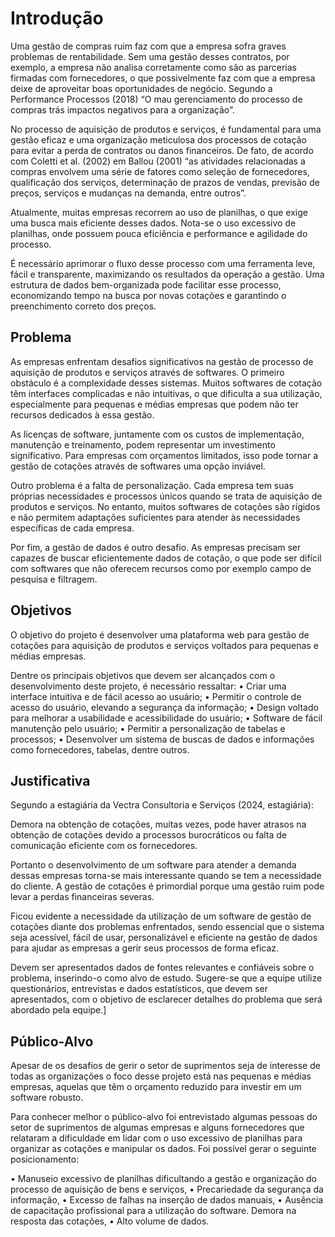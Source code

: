 # Introdução

Uma gestão de compras ruim faz com que a empresa sofra graves problemas de rentabilidade. Sem uma gestão desses contratos, por exemplo, a empresa não analisa corretamente como são as parcerias firmadas com fornecedores, o que possivelmente faz com que a empresa deixe de aproveitar boas oportunidades de negócio. Segundo a Performance Processos (2018) “O mau gerenciamento do processo de compras trás impactos negativos para a organização”.

No processo de aquisição de produtos e serviços, é fundamental para uma gestão eficaz e uma organização meticulosa dos processos de cotação para evitar a perda de contratos ou danos financeiros. De fato, de acordo com Coletti et al. (2002) em Ballou (2001) “as atividades relacionadas a compras envolvem uma série de fatores como seleção de fornecedores, qualificação dos serviços, determinação de prazos de vendas, previsão de preços, serviços e mudanças na demanda, entre outros”.

Atualmente, muitas empresas recorrem ao uso de planilhas, o que exige uma busca mais eficiente desses dados. Nota-se o uso excessivo de planilhas, onde possuem pouca eficiência e performance e agilidade do processo. 

É necessário aprimorar o fluxo desse processo com uma ferramenta leve, fácil e transparente, maximizando os resultados da operação a gestão. Uma estrutura de dados bem-organizada pode facilitar esse processo, economizando tempo na busca por novas cotações e garantindo o preenchimento correto dos preços. 


## Problema
As empresas enfrentam desafios significativos na gestão de processo de aquisição de produtos e serviços através de softwares. O primeiro obstáculo é a complexidade desses sistemas. Muitos softwares de cotação têm interfaces complicadas e não intuitivas, o que dificulta a sua utilização, especialmente para pequenas e médias empresas que podem não ter recursos dedicados à essa gestão.

As licenças de software, juntamente com os custos de implementação, manutenção e treinamento, podem representar um investimento significativo. Para empresas com orçamentos limitados, isso pode tornar a gestão de cotações através de softwares uma opção inviável.

Outro problema é a falta de personalização. Cada empresa tem suas próprias necessidades e processos únicos quando se trata de aquisição de produtos e serviços. No entanto, muitos softwares de cotações são rígidos e não permitem adaptações suficientes para atender às necessidades específicas de cada empresa.

Por fim, a gestão de dados é outro desafio. As empresas precisam ser capazes de buscar eficientemente dados de cotação, o que pode ser difícil com softwares que não oferecem recursos como por exemplo campo de pesquisa e filtragem.



## Objetivos

O objetivo do projeto é desenvolver uma plataforma web para gestão de cotações para aquisição de produtos e serviços voltados para pequenas e médias empresas.

Dentre os principais objetivos que devem ser alcançados com o desenvolvimento deste projeto, é necessário ressaltar:
•	Criar uma interface intuitiva e de fácil acesso ao usuário;
•	Permitir o controle de acesso do usuário, elevando a segurança da informação;
•	Design voltado para melhorar a usabilidade e acessibilidade do usuário;
•	Software de fácil manutenção pelo usuário;
•	Permitir a personalização de tabelas e processos;
•	Desenvolver um sistema de buscas de dados e informações como fornecedores, tabelas, dentre outros.


## Justificativa

Segundo a estagiária da Vectra Consultoria e Serviços (2024, estagiária):

Demora na obtenção de cotações, muitas vezes, pode haver atrasos na obtenção de 	cotações devido a processos burocráticos ou falta de comunicação eficiente com os 	fornecedores.

Portanto o desenvolvimento de um software para atender a demanda dessas empresas torna-se mais interessante quando se tem a necessidade do cliente. A gestão de cotações é primordial porque uma gestão ruim pode levar a perdas financeiras severas. 

Ficou evidente a necessidade da utilização de um software de gestão de cotações diante dos problemas enfrentados, sendo essencial que o sistema seja acessível, fácil de usar, personalizável e eficiente na gestão de dados para ajudar as empresas a gerir seus processos de forma eficaz.

Devem ser apresentados dados de fontes relevantes e confiáveis sobre o problema, inserindo-o como alvo de estudo. Sugere-se que a equipe utilize questionários, entrevistas e dados estatísticos, que devem ser apresentados, com o objetivo de esclarecer detalhes do problema que será abordado pela equipe.]


## Público-Alvo

Apesar de os desafios de gerir o setor de suprimentos seja de interesse de todas as organizações o foco desse projeto está nas pequenas e médias empresas, aquelas que têm o orçamento reduzido para investir em um software robusto. 

Para conhecer melhor o público-alvo foi entrevistado algumas pessoas do setor de suprimentos de algumas empresas e alguns fornecedores que relataram a dificuldade em lidar com o uso excessivo de planilhas para organizar as cotações e manipular os dados. Foi possível gerar o seguinte posicionamento: 

•	Manuseio excessivo de planilhas dificultando a gestão e organização do processo de aquisição de bens e serviços,
•	Precariedade da segurança da informação,
•	Excesso de falhas na inserção de dados manuais,
•	Ausência de capacitação profissional para a utilização do software. Demora na resposta das cotações,
•	Alto volume de dados.

